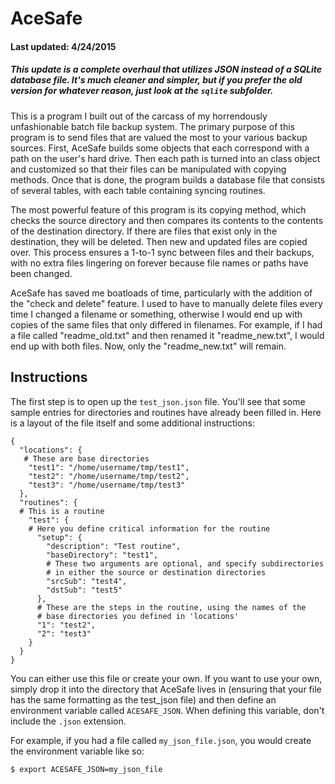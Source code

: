 # AceSafe
#### Last updated: 4/24/2015
##### This update is a complete overhaul that utilizes JSON instead of a SQLite database file. It's much cleaner and simpler, but if you prefer the old version for whatever reason, just look at the <code>sqlite</code> subfolder.
This is a program I built out of the carcass of my horrendously unfashionable batch file backup system. The primary purpose of this program is to send files that are valued the most to your various backup sources. First, AceSafe builds some objects that each correspond with a path on the user's hard drive. Then each path is turned into an class object and customized so that their files can be manipulated with copying methods. Once that is done, the program builds a database file that consists of several tables, with each table containing syncing routines.

The most powerful feature of this program is its copying method, which checks the source directory and then compares its contents to the contents of the destination directory. If there are files that exist only in the destination, they will be deleted. Then new and updated files are copied over. This process ensures a 1-to-1 sync between files and their backups, with no extra files lingering on forever because file names or paths have been changed.

AceSafe has saved me boatloads of time, particularly with the addition of the "check and delete" feature. I used to have to manually delete files every time I changed a filename or something, otherwise I would end up with copies of the same files that only differed in filenames. For example, if I had a file called "readme_old.txt" and then renamed it "readme_new.txt", I would end up with both files. Now, only the "readme_new.txt" will remain.

## Instructions

The first step is to open up the <code>test_json.json</code> file. You'll see that some sample entries for directories and routines have already been filled in. Here is a layout of the file itself and some additional instructions:

    {
      "locations": {
       # These are base directories
        "test1": "/home/username/tmp/test1",
        "test2": "/home/username/tmp/test2",
        "test3": "/home/username/tmp/test3"
      },
      "routines": {
      # This is a routine
        "test": {
        # Here you define critical information for the routine
          "setup": {
            "description": "Test routine",
            "baseDirectory": "test1",
            # These two arguments are optional, and specify subdirectories
            # in either the source or destination directories
            "srcSub": "test4",
            "dstSub": "test5"
          },
          # These are the steps in the routine, using the names of the 
          # base directories you defined in 'locations'
          "1": "test2",
          "2": "test3"
        }
      }
    }

You can either use this file or create your own. If you want to use your own, simply drop it into the directory that AceSafe lives in (ensuring that your file has the same formatting as the test_json file) and then define an environment variable called <code>ACESAFE_JSON</code>. When defining this variable, don't include the <code>.json</code> extension.

For example, if you had a file called <code>my_json_file.json</code>, you would create the environment variable like so:

    $ export ACESAFE_JSON=my_json_file

 